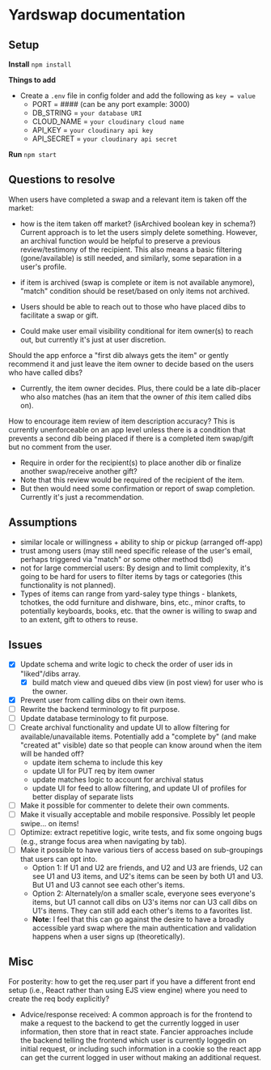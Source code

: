 # Yardswap documentation

## Setup

**Install**
`npm install`

**Things to add**

- Create a `.env` file in config folder and add the following as `key = value`
  - PORT = #### (can be any port example: 3000)
  - DB_STRING = `your database URI`
  - CLOUD_NAME = `your cloudinary cloud name`
  - API_KEY = `your cloudinary api key`
  - API_SECRET = `your cloudinary api secret`

**Run**
`npm start`

## Questions to resolve

When users have completed a swap and a relevant item is taken off the market:

- how is the item taken off market? (isArchived boolean key in schema?) Current approach is to let the users simply delete something. However, an archival function would be helpful to preserve a previous review/testimony of the recipient. This also means a basic filtering (gone/available) is still needed, and similarly, some separation in a user's profile.
- if item is archived (swap is complete or item is not available anymore), "match" condition should be reset/based on only items not archived.

- Users should be able to reach out to those who have placed dibs to facilitate a swap or gift.
- Could make user email visibility conditional for item owner(s) to reach out, but currently it's just at user discretion.

Should the app enforce a "first dib always gets the item" or gently recommend it and just leave the item owner to decide based on the users who have called dibs?

- Currently, the item owner decides. Plus, there could be a late dib-placer who also matches (has an item that the owner of _this_ item called dibs on).

How to encourage item review of item description accuracy? This is currently unenforceable on an app level unless there is a condition that prevents a second dib being placed if there is a completed item swap/gift but no comment from the user.

- Require in order for the recipient(s) to place another dib or finalize another swap/receive another gift?
- Note that this review would be required of the recipient of the item.
- But then would need some confirmation or report of swap completion. Currently it's just a recommendation.

## Assumptions

- similar locale or willingness + ability to ship or pickup (arranged off-app)
- trust among users (may still need specific release of the user's email, perhaps triggered via "match" or some other method tbd)
- not for large commercial users: By design and to limit complexity, it's going to be hard for users to filter items by tags or categories (this functionality is not planned).
- Types of items can range from yard-saley type things - blankets, tchotkes, the odd furniture and dishware, bins, etc., minor crafts, to potentially keyboards, books, etc. that the owner is willing to swap and to an extent, gift to others to reuse.

## Issues

- [x] Update schema and write logic to check the order of user ids in "liked"/dibs array.
  - [x] build match view and queued dibs view (in post view) for user who is the owner.
- [x] Prevent user from calling dibs on their own items.
- [ ] Rewrite the backend terminology to fit purpose.
- [ ] Update database terminology to fit purpose.
- [ ] Create archival functionality and update UI to allow filtering for available/unavailable items. Potentially add a "complete by" (and make "created at" visible) date so that people can know around when the item will be handed off?
  - update item schema to include this key
  - update UI for PUT req by item owner
  - update matches logic to account for archival status
  - update UI for feed to allow filtering, and update UI of profiles for better display of separate lists
- [ ] Make it possible for commenter to delete their own comments.
- [ ] Make it visually acceptable and mobile responsive. Possibly let people swipe... on items!
- [ ] Optimize: extract repetitive logic, write tests, and fix some ongoing bugs (e.g., strange focus area when navigating by tab).
- [ ] Make it possible to have various tiers of access based on sub-groupings that users can opt into.
  - Option 1: If U1 and U2 are friends, and U2 and U3 are friends, U2 can see U1 and U3 items, and U2's items can be seen by both U1 and U3. But U1 and U3 cannot see each other's items.
  - Option 2: Alternately/on a smaller scale, everyone sees everyone's items, but U1 cannot call dibs on U3's items nor can U3 call dibs on U1's items. They can still add each other's items to a favorites list.
  - **Note**: I feel that this can go against the desire to have a broadly accessible yard swap where the main authentication and validation happens when a user signs up (theoretically).

## Misc

For posterity: how to get the req.user part if you have a different front end setup (i.e., React rather than using EJS view engine) where you need to create the req body explicitly?

- Advice/response received: A common approach is for the frontend to make a request to the backend to get the currently logged in user information, then store that in react state. Fancier approaches include the backend telling the frontend which user is currently loggedin on initial request, or including such information in a cookie so the react app can get the current logged in user without making an additional request.
